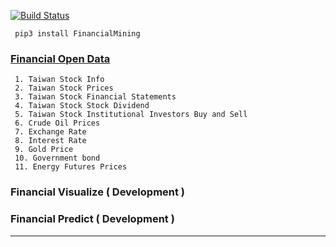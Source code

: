 [![Build Status](https://travis-ci.org/f496328mm/FinancialMining.svg?branch=master)](https://travis-ci.org/f496328mm/FinancialMining)

     pip3 install FinancialMining

### [Financial Open Data](https://github.com/f496328mm/FinancialMining/tree/master/API)
     1. Taiwan Stock Info
     2. Taiwan Stock Prices 
     3. Taiwan Stock Financial Statements 
     4. Taiwan Stock Stock Dividend 
     5. Taiwan Stock Institutional Investors Buy and Sell 
     6. Crude Oil Prices
     7. Exchange Rate
     8. Interest Rate
     9. Gold Price
     10. Government bond
     11. Energy Futures Prices
     
### Financial Visualize ( Development )
### Financial Predict ( Development )

------------------------------------------------------------




